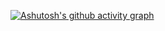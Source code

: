 [![Ashutosh's github activity graph](https://github-readme-activity-graph.vercel.app/graph?username=PEDRO2221&theme=dracula)](https://github.com/ashutosh00710/github-readme-activity-graph)
